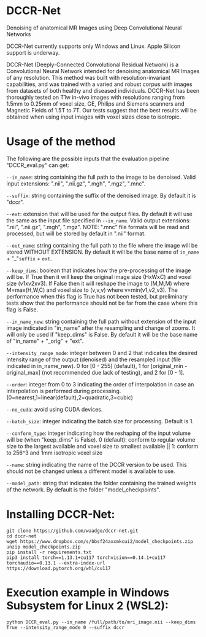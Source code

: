 # DCCR-Net
Denoising of anatomical MR Images using Deep Convolutional Neural Networks

DCCR-Net currently supports only Windows and Linux. Apple Silicon support is underway. 

DCCR-Net (Deeply-Connected Convolutional Residual Network) is a Convolutional Neural Network intended for denoising anatomical MR Images of any resolution. This method was built with resolution-invariant capabilities, and was trained with a varied and robust corpus with images from datasets of both healthy and diseased individuals.
DCCR-Net has been thoroughly tested on T1w in-vivo images with resolutions ranging from 1.5mm to 0.25mm of voxel size, GE, Philips and Siemens scanners and Magnetic Fields of 1.5T to 7T. Our tests suggest that the best results will be obtained when using input images with voxel sizes close to isotropic.

# Usage of the method
The following are the possible inputs that the evaluation pipeline "DCCR_eval.py" can get:

`--in_name`: string containing the full path to the image to be denoised. Valid input extensions: ".nii", ".nii.gz", ".mgh", ".mgz", ".mnc".

`--suffix`: string containing the suffix of the denoised image. By default it is "dccr".

`--ext`: extension that will be used for the output files. By default it will use the same as the input file specified in `--in_name`. Valid output extensions: ".nii", ".nii.gz", ".mgh", ".mgz". NOTE: ".mnc" file formats will be read and processed, but will be stored by default in ".nii" format. 

`--out_name`: string containing the full path to the file where the image will be stored WITHOUT EXTENSION. By default it will be the base name of `in_name` + "_"`suffix` + `ext`.

`--keep_dims`: boolean that indicates how the pre-processing of the image will be. If True then it will keep the original image size (HxWxC) and voxel size (v1xv2xv3). If False then it will reshape the image to (M,M,M) where M=max(H,W,C) and voxel size to (v,v,v) where v=min(v1,v2,v3). The performance when this flag is True has not been tested, but preliminary tests show that the performance should not be far from the case where this flag is False. 

`--in_name_new`: string containing the full path without extension of the input image indicated in "in_name" after the resampling and change of zooms. It will only be used if "keep_dims" is False. By default it will be the base name of "in_name" + "_orig" + "ext".

`--intensity_range_mode`: integer between 0 and 2 that indicates the desired intensity range of the output (denoised) and the resampled input (file indicated in in_name_new). 0 for [0 - 255] (default), 1 for [original_min - original_max] (not recommended due lack of testing), and 2 for [0 - 1].

`--order`: integer from 0 to 3 indicating the order of interpolation in case an interpolation is performed during processing. (0=nearest,1=linear(default),2=quadratic,3=cubic)

`--no_cuda`: avoid using CUDA devices.

`--batch_size`: integer indicating the batch size for processing. Default is 1.

`--conform_type`: integer indicating how the reshaping of the input volume will be (when "keep_dims" is False). 0 (default): conform to regular volume size to the largest available and voxel size to smallest available || 1: conform to 256^3 and 1mm isotropic voxel size 

`--name`: string indicating the name of the DCCR version to be used. This should not be changed unless a different model is available to use. 

`--model_path`: string that indicates the folder containing the trained weights of the network. By default is the folder "model_checkpoints".

# Installing DCCR-Net:
```
git clone https://github.com/waadgo/dccr-net.git
cd dccr-net
wget https://www.dropbox.com/s/bbsf24axxmkcui2/model_checkpoints.zip
unzip model_checkpoints.zip
pip install -r requirements.txt
pip3 install torch==1.13.1+cu117 torchvision==0.14.1+cu117 torchaudio==0.13.1 --extra-index-url https://download.pytorch.org/whl/cu117
```

# Execution example in Windows Subsystem for Linux 2 (WSL2):
`python DCCR_eval.py --in_name /full/path/to/mri_image.nii --keep_dims True --intensity_range_mode 0 --suffix dccr`


